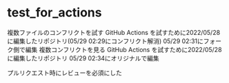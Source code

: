 # test_for_actions
複数ファイルのコンフリクトを試す
GitHub Actions を試すために2022/05/28に編集したリポジトリ(05/29 02:29にコンフリクト解消)
05/29 02:31にフォーク側で編集
複数コンフリクトを見る
GitHub Actions を試すために2022/05/28に編集したリポジトリ
05/29 02:34にオリジナルで編集

プルリクエスト時にレビューを必須にした
